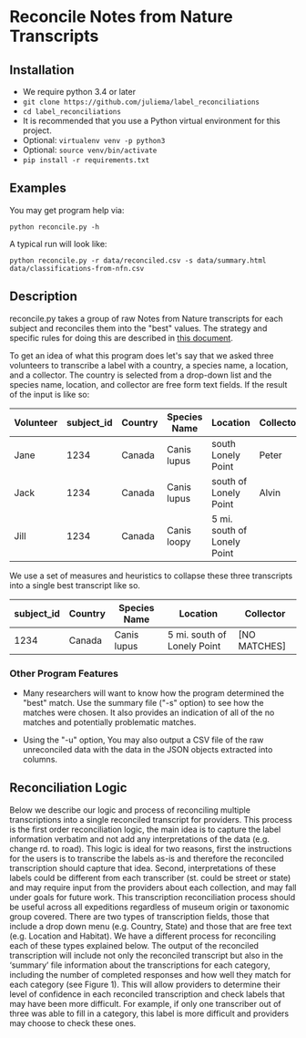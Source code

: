 # Reconcile Notes from Nature Transcripts

## Installation

- We require python 3.4 or later
- `git clone https://github.com/juliema/label_reconciliations`
- `cd label_reconciliations`
- It is recommended that you use a Python virtual environment for this project.
- Optional: `virtualenv venv -p python3`
- Optional: `source venv/bin/activate`
- `pip install -r requirements.txt`

## Examples

You may get program help via:
```
python reconcile.py -h
```

A typical run will look like:
```
python reconcile.py -r data/reconciled.csv -s data/summary.html data/classifications-from-nfn.csv
```

## Description

reconcile.py takes a group of raw Notes from Nature transcripts for each subject and reconciles them into the "best" values. The strategy and specific rules for doing this are described in [this document](https://docs.google.com/document/d/1DqhWNsy9UAEgkRnIU7VHrdQL4oQzIm2pjrPULGKK21M/edit#heading=h.967a32z3bwbb).

To get an idea of what this program does let's say that we asked three volunteers to transcribe a label with a country, a species name, a location, and a collector. The country is selected from a drop-down list and the species name, location, and collector are free form text fields. If the result of the input is like so:

Volunteer | subject_id | Country | Species Name | Location | Collector
--------- | ---------- | ------- | ------------ | -------- | ---------
Jane | 1234 | Canada | Canis lupus | south Lonely Point | Peter
Jack | 1234 | Canada | Canis lupus | south of Lonely Point | Alvin
Jill | 1234 | Canada | Canis loopy | 5 mi. south of Lonely Point|

We use a set of measures and heuristics to collapse these three transcripts into a single best transcript like so.

subject_id | Country | Species Name | Location | Collector
---------- | ------- | ------------ | -------- | ---------
1234 | Canada | Canis lupus | 5 mi. south of Lonely Point | [NO MATCHES]

### Other Program Features

- Many researchers will want to know how the program determined the "best" match. Use the summary file ("-s" option) to see how the matches were chosen. It also provides an indication of all of the no matches and potentially problematic matches.

- Using the "-u" option, You may also output a CSV file of the raw unreconciled data with the data in the JSON objects extracted into columns.


## Reconciliation Logic

Below we describe our logic and process of reconciling multiple transcriptions into a single reconciled transcript for providers. This process is the first order reconciliation logic, the main idea is to capture the label information verbatim and not add any interpretations of the data (e.g. change  rd. to road). This logic is ideal for two reasons, first the instructions for the users is to transcribe the labels as-is and therefore the reconciled transcription should capture that idea. Second, interpretations of these labels could be different from each transcriber  (st. could be street or state) and may require input from the providers about each collection, and may fall under goals for future work. This transcription reconciliation process should be useful across all expeditions regardless of museum origin or taxonomic group covered. 
    There are two types of transcription fields, those that include a drop down menu (e.g. Country, State) and those that are free text (e.g. Location and Habitat). We have a different process for reconciling each of these types explained below. The output of the reconciled transcription will include not only the reconciled transcript but also in the ‘summary’ file information about the transcriptions for each category, including the number of completed responses and how well they match for each category (see Figure 1). This will allow providers to determine their level of confidence in each reconciled transcription and check labels that may have been more difficult. For example, if only one transcriber out of three was able to fill in a category, this label is more difficult and providers may choose to check these ones. 

